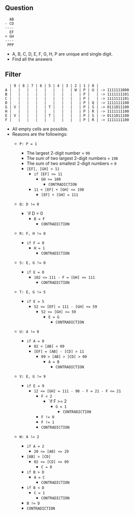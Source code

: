 ## Question

      AB
    - CD
    ----
      EF
    + GH
    ----
     PPP

* A, B, C, D, E, F, G, H, P are unique and single digit.
* Find all the answers

## Filter

      | 9 | 8 | 7 | 6 | 5 | 4 | 3 | 2 | 1 | 0 |
    A |   |   |   |   |   |   |   | W | P | U | -> 1111111000
    B |   |   |   |   |   |   |   |   | P |   | -> 1111111101
    C |   |   |   |   |   |   |   |   | P |   | -> 1111111101
    D |   |   |   |   |   |   |   |   | P | Q | -> 1111111100
    G | V |   |   |   | T |   |   |   | P | S | -> 0111011100
    H |   |   |   |   |   |   |   |   | P | R | -> 1111111100
    E | V |   |   |   | T |   |   |   | P | S | -> 0111011100
    F |   |   |   |   |   |   |   |   | P | R | -> 1111111100

* All empty cells are possible.
* Reasons are the followings:
  * `P: P = 1`
    * The largest 2-digit number = `99`
    * The sum of two largest 2-digit numbers = `198`
    * The sum of two smallest 2-digit numbers = `0`
    * `[EF], [GH] > 11`
      * `if [EF] <= 11`
        * `GH >= 100`
          * `CONTRADICTION`
      * `11 < [EF] + [GH] <= 198`
        * `[EF] + [GH] = 111`

  * `Q: D != 0`
    * `if D = 0
      * `B = F`
        * `CONTRADICTION`

  * `R: F, H != 0`
    * `if F = 0`
      * `H = 1`
        * `CONTRADICTION`

  * `S: E, G != 0`
    * `if E = 0`
      * `102 <= 111 - F = [GH] <= 111`
        * `CONTRADICTION`

  * `T: E, G != 5`
    * `if E = 5`
      * `52 <= [EF] = 111 - [GH] <= 59`
        * `52 <= [GH] <= 59`
          * `E = G`
            * `CONTRADICTION`

  * `U: A != 0`
    * `if A = 0`
      * `02 < [AB] < 09`
      * `[EF] = [AB] - [CD] > 11`
        * `09 > [AB] > [CD] > 00`
          * `A = B`
            * `CONTRADICTION`

  * `V: E, G != 9`
    * `if E = 9`
      * `12 <= [GH] = 111 - 90 - F = 21 - F <= 21`
        * `F < 2`
          * `if F >= 2
            * `G = 1`
              * `CONTRADICTION`
        * `F != 0`
        * `F != 1`
        * `CONTRADICTION`

  * `W: A != 2`
    * `if A = 2`
      * `20 <= [AB] <= 29`
    * `[AB] > [CD]`
      * `02 <= [CD] <= 09`
        * `C = 0`
    * `if B > D`
      * `A = C`
        * `CONTRADICTION`
    * `if B < D`
      * `C = 1`
        * `CONTRADICTION`
    * `B != D`
    * `CONTRADICTION`